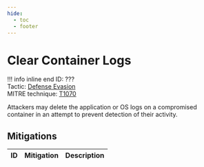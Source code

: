 ```yaml
---
hide:
  - toc
  - footer
---
```


# Clear Container Logs

!!! info inline end
    ID: ???<br>
    Tactic: [Defense Evasion](../DefenseEvasion/index.md) <br>
    MITRE technique: [T1070](https://attack.mitre.org/techniques/T1070/)

Attackers may delete the application or OS logs on a compromised container in an attempt to prevent detection of their activity.

## Mitigations

|ID|Mitigation|Description|
|--|----------|-----------|